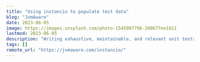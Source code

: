 ```yaml
---
title: "Using instancio to populate test data"
blog: "JvmAware"
date: 2023-06-05
image: https://images.unsplash.com/photo-1545987796-200677ee1011
lastmod: 2023-06-05
description: "Writing exhaustive, maintainable, and relevant unit tests are essential to the software delivery lifecycle. But it can quickly become a tediou..."
tags: []
remote_url: "https://jvmaware.com/instancio/"
---
```

